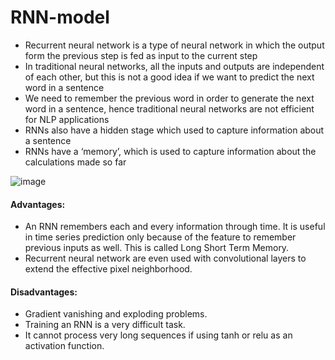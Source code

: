 # RNN-model

- Recurrent neural network is a type of neural network in which the output form the previous step is fed as input to the current step
- In traditional neural networks, all the inputs and outputs are independent of each other, but this is not a good idea if we want to predict the next word in a sentence
- We need to remember the previous word in order to generate the next word in a sentence, hence traditional neural networks are not efficient for NLP applications
- RNNs also have a hidden stage which used to capture information about a sentence
- RNNs have a ‘memory’, which is used to capture information about the calculations made so far

![image](https://github.com/Siddhipatade/RNN-model/assets/91780318/071cd48f-e523-4882-96ab-4dc23250a24a)

#### Advantages:
- An RNN remembers each and every information through time. It is useful in time series prediction only because of the feature to remember previous inputs as well. This is called Long Short Term Memory.
- Recurrent neural network are even used with convolutional layers to extend the effective pixel neighborhood.
#### Disadvantages:
- Gradient vanishing and exploding problems.
- Training an RNN is a very difficult task.
- It cannot process very long sequences if using tanh or relu as an activation function.

